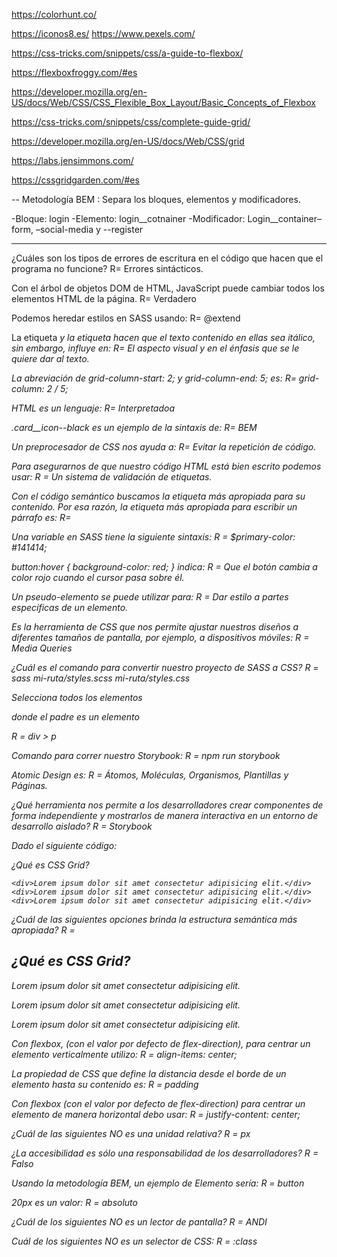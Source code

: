 https://colorhunt.co/

https://iconos8.es/
https://www.pexels.com/


https://css-tricks.com/snippets/css/a-guide-to-flexbox/

https://flexboxfroggy.com/#es

https://developer.mozilla.org/en-US/docs/Web/CSS/CSS_Flexible_Box_Layout/Basic_Concepts_of_Flexbox

https://css-tricks.com/snippets/css/complete-guide-grid/

https://developer.mozilla.org/en-US/docs/Web/CSS/grid


https://labs.jensimmons.com/


https://cssgridgarden.com/#es

--
Metodología BEM :
Separa los bloques, elementos y modificadores.

-Bloque: login
-Elemento: login__cotnainer
-Modificador: Login__container–form, –social-media y --register

----------
¿Cuáles son los tipos de errores de escritura en el código que hacen que el programa no funcione?
R= Errores sintácticos.

Con el árbol de objetos DOM de HTML, JavaScript puede cambiar todos los elementos HTML de la página.
R= Verdadero

Podemos heredar estilos en SASS usando:
R= @extend

La etiqueta <em> y la etiqueta <i> hacen que el texto contenido en ellas sea itálico, sin embargo, <em> influye en:
R= El aspecto visual y en el énfasis que se le quiere dar al texto.

La abreviación de grid-column-start: 2; y grid-column-end: 5; es:
R= grid-column: 2 / 5;

HTML es un lenguaje:
R= Interpretadoa

.card__icon--black es un ejemplo de la sintaxis de:
R= BEM

Un preprocesador de CSS nos ayuda a:
R= Evitar la repetición de código.

Para asegurarnos de que nuestro código HTML está bien escrito podemos usar:
R = Un sistema de validación de etiquetas.

Con el código semántico buscamos la etiqueta más apropiada para su contenido. Por esa razón, la etiqueta más apropiada para escribir un párrafo es:
R= <p>

Una variable en SASS tiene la siguiente sintaxis:
R = $primary-color: #141414;

button:hover { background-color: red; }
indica:
R = Que el botón cambia a color rojo cuando el cursor pasa sobre él.

Un pseudo-elemento se puede utilizar para:
R = Dar estilo a partes específicas de un elemento.

Es la herramienta de CSS que nos permite ajustar nuestros diseños a diferentes tamaños de pantalla, por ejemplo, a dispositivos móviles:
R = Media Queries

¿Cuál es el comando para convertir nuestro proyecto de SASS a CSS?
R = sass mi-ruta/styles.scss mi-ruta/styles.css

Selecciona todos los elementos <p> donde el padre es un elemento <div>
R = div > p

Comando para correr nuestro Storybook:
R = npm run storybook

Atomic Design es:
R = Átomos, Moléculas, Organismos, Plantillas y Páginas.

¿Qué herramienta nos permite a los desarrolladores crear componentes de forma independiente y mostrarlos de manera interactiva en un entorno de desarrollo aislado?
R = Storybook

Dado el siguiente código:
<div>
    <div>¿Qué es CSS Grid?</div>

    <div>Lorem ipsum dolor sit amet consectetur adipisicing elit.</div>
    <div>Lorem ipsum dolor sit amet consectetur adipisicing elit.</div>
    <div>Lorem ipsum dolor sit amet consectetur adipisicing elit.</div>
</div>
¿Cuál de las siguientes opciones brinda la estructura semántica más apropiada?
R = <section> <h1>¿Qué es CSS Grid?</h1> <p>Lorem ipsum dolor sit amet consectetur adipisicing elit.</p> <p>Lorem ipsum dolor sit amet consectetur adipisicing elit.</p> <p>Lorem ipsum dolor sit amet consectetur adipisicing elit.</p> </section>

Con flexbox, (con el valor por defecto de flex-direction), para centrar un elemento verticalmente utilizo:
R = align-items: center;

La propiedad de CSS que define la distancia desde el borde de un elemento hasta su contenido es:
R =  padding

Con flexbox (con el valor por defecto de flex-direction) para centrar un elemento de manera horizontal debo usar:
R = justify-content: center;

¿Cuál de las siguientes NO es una unidad relativa?
R = px

¿La accesibilidad es sólo una responsabilidad de los desarrolladores?
R = Falso

Usando la metodología BEM, un ejemplo de Elemento sería:
R = button

20px es un valor:
R =  absoluto

¿Cuál de los siguientes NO es un lector de pantalla?
R = ANDI

Cuál de los siguientes NO es un selector de CSS:
R = :class